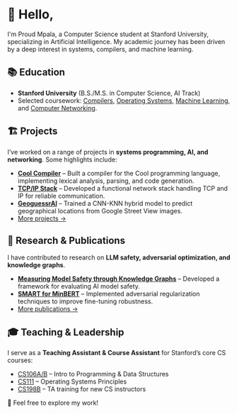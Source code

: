 # 👋 Hello,

I'm Proud Mpala, a Computer Science student at Stanford University, specializing in Artificial Intelligence. My academic journey has been driven by a deep interest in systems, compilers, and machine learning.

## 📚 Education  
- **Stanford University** (B.S./M.S. in Computer Science, AI Track)  
- Selected coursework: [Compilers](cs143.md), [Operating Systems](cs212.md), [Machine Learning](cs229.md), and [Computer Networking](cs144.md).  

## 🏗️ Projects  
I’ve worked on a range of projects in **systems programming, AI, and networking**. Some highlights include:  
- [**Cool Compiler**](projects/cool-compiler.md) – Built a compiler for the Cool programming language, implementing lexical analysis, parsing, and code generation.  
- [**TCP/IP Stack**](projects/tcp-ip-stack.md) – Developed a functional network stack handling TCP and IP for reliable communication.  
- [**GeoguessrAI**](projects/geoguessrai.md) – Trained a CNN-KNN hybrid model to predict geographical locations from Google Street View images.  
- [More projects →](projects.md)  

## 📝 Research & Publications  
I have contributed to research on **LLM safety, adversarial optimization, and knowledge graphs**.  
- [**Measuring Model Safety through Knowledge Graphs**](publications/model-safety.md) – Developed a framework for evaluating AI model safety.  
- [**SMART for MinBERT**](publications/minbert.md) – Implemented adversarial regularization techniques to improve fine-tuning robustness.  
- [More publications →](publications.md)  

## 🎓 Teaching & Leadership  
I serve as a **Teaching Assistant & Course Assistant** for Stanford’s core CS courses:  
- [CS106A/B](teaching/cs106.md) – Intro to Programming & Data Structures  
- [CS111](teaching/cs111.md) – Operating Systems Principles  
- [CS198B](teaching/cs198b.md) – TA training for new CS instructors  

🚀 Feel free to explore my work!  
